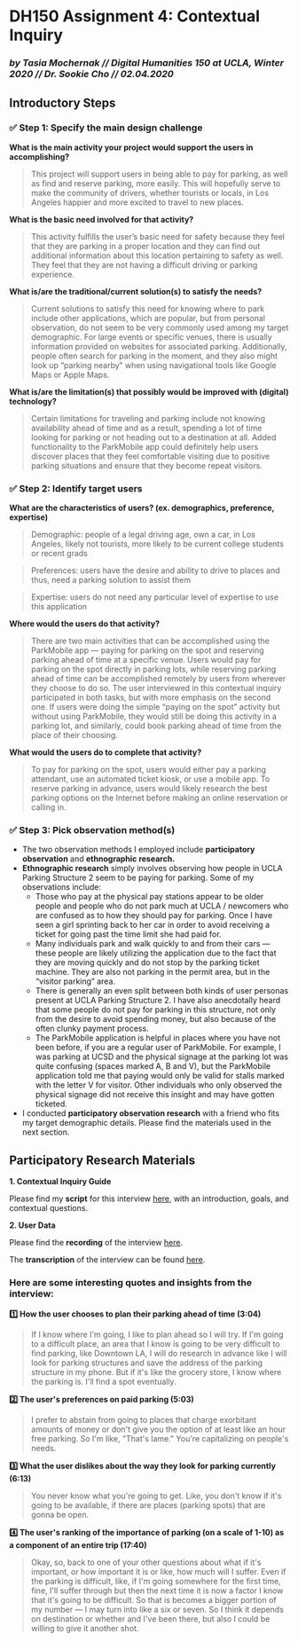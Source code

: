 # DH150 Assignment 4: Contextual Inquiry

### _by Tasia Mochernak // Digital Humanities 150 at UCLA, Winter 2020 // Dr. Sookie Cho // 02.04.2020_


## Introductory Steps

### :white_check_mark: Step 1: Specify the main design challenge

**What is the main activity your project would support the users in accomplishing?**
>This project will support users in being able to pay for parking, as well as find and reserve parking, more easily. This will hopefully serve to make the community of drivers, whether tourists or locals, in Los Angeles happier and more excited to travel to new places.

**What is the basic need involved for that activity?**
>This activity fulfills the user’s basic need for safety because they feel that they are parking in a proper location and they can find out additional information about this location pertaining to safety as well. They feel that they are not having a difficult driving or parking experience.

**What is/are the traditional/current solution(s) to satisfy the needs?**
>Current solutions to satisfy this need for knowing where to park include other applications, which are popular, but from personal observation, do not seem to be very commonly used among my target demographic. For large events or specific venues, there is usually information provided on websites for associated parking. Additionally, people often search for parking in the moment, and they also might look up “parking nearby” when using navigational tools like Google Maps or Apple Maps.

**What is/are the limitation(s) that possibly would be improved with (digital) technology?**
>Certain limitations for traveling and parking include not knowing availability ahead of time and as a result, spending a lot of time looking for parking or not heading out to a destination at all. Added functionality to the ParkMobile app could definitely help users discover places that they feel comfortable visiting due to positive parking situations and ensure that they become repeat visitors.

### :white_check_mark: Step 2: Identify target users

**What are the characteristics of users? (ex. demographics, preference, expertise)**
>Demographic: people of a legal driving age, own a car, in Los Angeles, likely not tourists, more likely to be current college students or recent grads

>Preferences: users have the desire and ability to drive to places and thus, need a parking solution to assist them

>Expertise: users do not need any particular level of expertise to use this application

**Where would the users do that activity?**
>There are two main activities that can be accomplished using the ParkMobile app — paying for parking on the spot and reserving parking ahead of time at a specific venue. Users would pay for parking on the spot directly in parking lots, while reserving parking ahead of time can be accomplished remotely by users from wherever they choose to do so. The user interviewed in this contextual inquiry participated in both tasks, but with more emphasis on the second one. If users were doing the simple “paying on the spot” activity but without using ParkMobile, they would still be doing this activity in a parking lot, and similarly, could book parking ahead of time from the place of their choosing.

**What would the users do to complete that activity?**
>To pay for parking on the spot, users would either pay a parking attendant, use an automated ticket kiosk, or use a mobile app. To reserve parking in advance, users would likely research the best parking options on the Internet before making an online reservation or calling in.

### :white_check_mark: Step 3: Pick observation method(s)

* The two observation methods I employed include **participatory observation** and **ethnographic research.**
* **Ethnographic research** simply involves observing how people in UCLA Parking Structure 2 seem to be paying for parking. Some of my observations include:
    * Those who pay at the physical pay stations appear to be older people and people who do not park much at UCLA / newcomers who are confused as to how they should pay for parking. Once I have seen a girl sprinting back to her car in order to avoid receiving a ticket for going past the time limit she had paid for. 
    * Many individuals park and walk quickly to and from their cars — these people are likely utilizing the application due to the fact that they are moving quickly and do not stop by the parking ticket machine. They are also not parking in the permit area, but in the “visitor parking” area.
    * There is generally an even split between both kinds of user personas present at UCLA Parking Structure 2. I have also anecdotally heard that some people do not pay for parking in this structure, not only from the desire to avoid spending money, but also because of the often clunky payment process.
    * The ParkMobile application is helpful in places where you have not been before, if you are a regular user of ParkMobile. For example, I was parking at UCSD and the physical signage at the parking lot was quite confusing (spaces marked A, B and V), but the ParkMobile application told me that paying would only be valid for stalls marked with the letter V for visitor. Other individuals who only observed the physical signage did not receive this insight and may have gotten ticketed.
* I conducted **participatory observation research** with a friend who fits my target demographic details. Please find the materials used in the next section. 

## Participatory Research Materials

**1. Contextual Inquiry Guide**

Please find my **script** for this interview [here](https://docs.google.com/document/d/1deNEtd-r155F-ZNYfkmh4xWlLYpluqrDOF_TwX7BgQ8/edit), with an introduction, goals, and contextual questions.

**2. User Data**

Please find the **recording** of the interview [here](https://drive.google.com/file/d/1XywoY38WOYZZt3z06I9ryTEVZK_Zgyo9/view?usp=sharing).

The **transcription** of the interview can be found [here](https://docs.google.com/document/d/1kqBzDjJ_XDwD77_coaovXrem6W9d520NsBAA6oOGvn0/edit?usp=sharing).

### Here are some interesting quotes and insights from the interview:

**:one: How the user chooses to plan their parking ahead of time (3:04)**
> If I know where I'm going, I like to plan ahead so I will try. If I'm going to a difficult place, an area that I know is going to be very difficult to find parking, like Downtown LA, I will do research in advance like I will look for parking structures and save the address of the parking structure in my phone. But if it's like the grocery store, I know where the parking is. I'll find a spot eventually.

**:two: The user's preferences on paid parking (5:03)**
> I prefer to abstain from going to places that charge exorbitant amounts of money or don't give you the option of at least like an hour free parking. So I'm like, "That's lame." You're capitalizing on people's needs.

**:three: What the user dislikes about the way they look for parking currently (6:13)**
> You never know what you're going to get. Like, you don't know if it's going to be available, if there are places (parking spots) that are gonna be open.

**:four: The user's ranking of the importance of parking (on a scale of 1-10) as a component of an entire trip (17:40)**
>Okay, so, back to one of your other questions about what if it's important, or how important it is or like, how much will I suffer. Even if the parking is difficult, like, if I'm going somewhere for the first time, fine, I'll suffer through but then the next time it is now a factor I know that it's going to be difficult. So that is becomes a bigger portion of my number — I may turn into like a six or seven. So I think it depends on destination or whether and I've been there, but also I could be willing to give it another shot.

